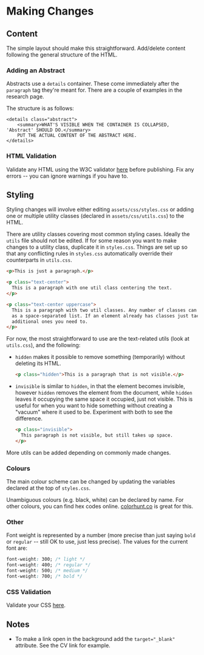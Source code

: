 # Making Changes

## Content

The simple layout should make this straightforward. Add/delete content following the general structure of the HTML.

### Adding an Abstract

Abstracts use a `details` container. These come immediately after the `paragraph` tag they're meant for. There are a couple of examples in the research page.

The structure is as follows:

```
<details class="abstract">
    <summary>WHAT'S VISIBLE WHEN THE CONTAINER IS COLLAPSED, 'Abstract' SHOULD DO.</summary>
    PUT THE ACTUAL CONTENT OF THE ABSTRACT HERE.
</details>
```

### HTML Validation

Validate any HTML using the W3C validator [here](https://validator.w3.org/nu/#textarea) before publishing. Fix any errors -- you can ignore warnings if you have to.

## Styling

Styling changes will involve either editing `assets/css/styles.css` or adding one or multiple utility classes (declared in `assets/css/utils.css`) to the HTML.

There are utility classes covering most common styling cases. Ideally the `utils` file should not be edited. If for some reason you want to make changes to a utility class, duplicate it in `styles.css`. Things are set up so that any conflicting rules in `styles.css` automatically override their counterparts in `utils.css`.

```html
<p>This is just a paragraph.</p>

<p class="text-center">
  This is a paragraph with one util class centering the text.
</p>

<p class="text-center uppercase">
  This is a paragraph with two util classes. Any number of classes can be added
  as a space-separated list. If an element already has classes just tack on any
  additional ones you need to.
</p>
```

For now, the most straightforward to use are the text-related utils (look at `utils.css`), and the following:

- `hidden` makes it possible to remove something (temporarily) without deleting its HTML.

  ```html
  <p class="hidden">This is a paragraph that is not visible.</p>
  ```

- `invisible` is similar to `hidden`, in that the element becomes invisible, however `hidden` removes the element from the document, while `hidden` leaves it occupying the same space it occupied, just not visible. This is useful for when you want to hide something without creating a "vacuum" where it used to be. Experiment with both to see the difference.

  ```html
  <p class="invisible">
    This paragraph is not visible, but still takes up space.
  </p>
  ```

More utils can be added depending on commonly made changes.

### Colours

The main colour scheme can be changed by updating the variables declared at the top of `styles.css`.

Unambiguous colours (e.g. black, white) can be declared by name. For other colours, you can find hex codes online. [colorhunt.co](https://colorhunt.co) is great for this.

### Other

Font weight is represented by a number (more precise than just saying `bold` or `regular` -- still OK to use, just less precise). The values for the current font are:

```css
font-weight: 300; /* light */
font-weight: 400; /* regular */
font-weight: 500; /* medium */
font-weight: 700; /* bold */
```

### CSS Validation

Validate your CSS [here](https://jigsaw.w3.org/css-validator/#validate_by_input).

## Notes

- To make a link open in the background add the `target="_blank"` attribute. See the CV link for example.
